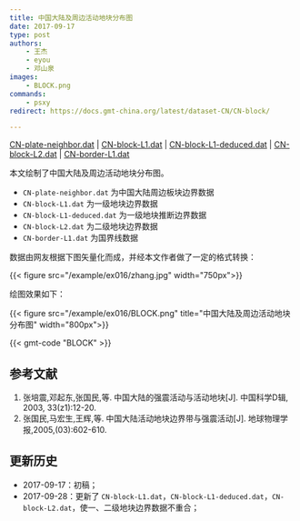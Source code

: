 ```yaml
---
title: 中国大陆及周边活动地块分布图
date: 2017-09-17
type: post
authors:
    - 王杰
    - eyou
    - 邓山泉
images:
    - BLOCK.png
commands:
    - psxy    
redirect: https://docs.gmt-china.org/latest/dataset-CN/CN-block/

---
```


<i class="fas fa-download"></i>
[CN-plate-neighbor.dat](/example/ex016/CN-plate-neighbor.dat) |
[CN-block-L1.dat](/data/CN-block-L1.dat) |
[CN-block-L1-deduced.dat](/data/CN-block-L1-deduced.dat) |
[CN-block-L2.dat](/data/CN-block-L2.dat) |
[CN-border-L1.dat](/data/CN-border-L1.dat)

本文绘制了中国大陆及周边活动地块分布图。

- `CN-plate-neighbor.dat` 为中国大陆周边板块边界数据
- `CN-block-L1.dat` 为一级地块边界数据
- `CN-block-L1-deduced.dat` 为一级地块推断边界数据
- `CN-block-L2.dat` 为二级地块边界数据
- `CN-border-L1.dat` 为国界线数据

数据由网友根据下图矢量化而成，并经本文作者做了一定的格式转换：

{{< figure src="/example/ex016/zhang.jpg" width="750px">}}

绘图效果如下：

{{< figure src="/example/ex016/BLOCK.png" title="中国大陆及周边活动地块分布图" width="800px">}}

{{< gmt-code "BLOCK" >}}

## 参考文献

1. 张培震,邓起东,张国民,等. 中国大陆的强震活动与活动地块[J]. 中国科学D辑, 2003, 33(z1):12-20.
2. 张国民,马宏生,王辉,等. 中国大陆活动地块边界带与强震活动[J]. 地球物理学报,2005,(03):602-610.

## 更新历史

- 2017-09-17：初稿；
- 2017-09-28：更新了 `CN-block-L1.dat`，`CN-block-L1-deduced.dat`，`CN-block-L2.dat`，使一、二级地块边界数据不重合；
